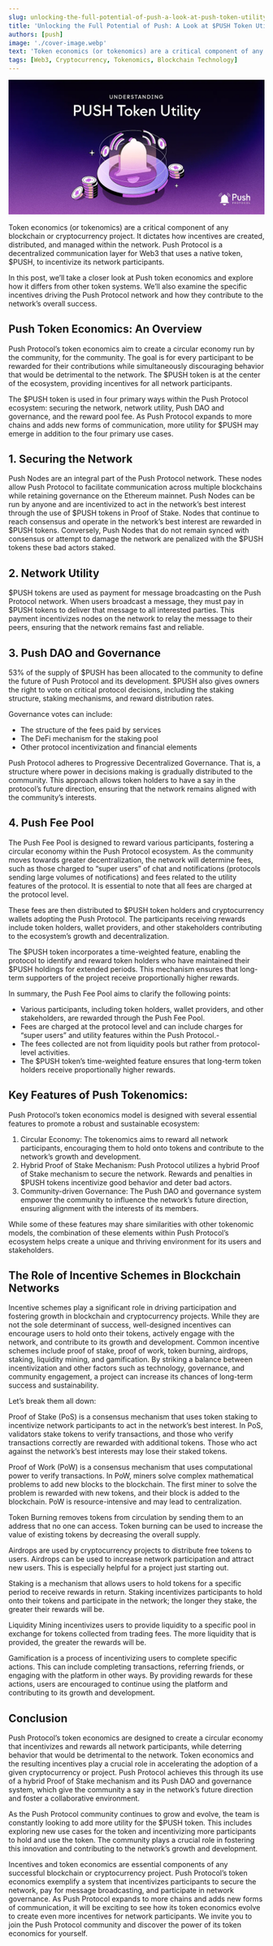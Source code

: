 ```yaml
---
slug: unlocking-the-full-potential-of-push-a-look-at-push-token-utility
title: 'Unlocking the Full Potential of Push: A Look at $PUSH Token Utility🪙'
authors: [push]
image: './cover-image.webp'
text: 'Token economics (or tokenomics) are a critical component of any blockchain or cryptocurrency project. It dictates how incentives are created, distributed, and managed within the network. Push Protocol is a decentralized communication layer for Web3 that uses a native token, $PUSH, to incentivize its network participants.'
tags: [Web3, Cryptocurrency, Tokenomics, Blockchain Technology]
---
```


![Cover image of Unlocking the Full Potential of Push: A Look at $PUSH Token Utility🪙](./cover-image.webp)

<!--truncate-->

Token economics (or tokenomics) are a critical component of any blockchain or cryptocurrency project. It dictates how incentives are created, distributed, and managed within the network. Push Protocol is a decentralized communication layer for Web3 that uses a native token, $PUSH, to incentivize its network participants.

In this post, we’ll take a closer look at Push token economics and explore how it differs from other token systems. We’ll also examine the specific incentives driving the Push Protocol network and how they contribute to the network’s overall success.

## Push Token Economics: An Overview

Push Protocol’s token economics aim to create a circular economy run by the community, for the community. The goal is for every participant to be rewarded for their contributions while simultaneously discouraging behavior that would be detrimental to the network. The $PUSH token is at the center of the ecosystem, providing incentives for all network participants.

The $PUSH token is used in four primary ways within the Push Protocol ecosystem: securing the network, network utility, Push DAO and governance, and the reward pool fee. As Push Protocol expands to more chains and adds new forms of communication, more utility for $PUSH may emerge in addition to the four primary use cases.

## 1. Securing the Network

Push Nodes are an integral part of the Push Protocol network. These nodes allow Push Protocol to facilitate communication across multiple blockchains while retaining governance on the Ethereum mainnet. Push Nodes can be run by anyone and are incentivized to act in the network’s best interest through the use of $PUSH tokens in Proof of Stake. Nodes that continue to reach consensus and operate in the network’s best interest are rewarded in $PUSH tokens. Conversely, Push Nodes that do not remain synced with consensus or attempt to damage the network are penalized with the $PUSH tokens these bad actors staked.

## 2. Network Utility

$PUSH tokens are used as payment for message broadcasting on the Push Protocol network. When users broadcast a message, they must pay in $PUSH tokens to deliver that message to all interested parties. This payment incentivizes nodes on the network to relay the message to their peers, ensuring that the network remains fast and reliable.

## 3. Push DAO and Governance

53% of the supply of $PUSH has been allocated to the community to define the future of Push Protocol and its development. $PUSH also gives owners the right to vote on critical protocol decisions, including the staking structure, staking mechanisms, and reward distribution rates.

Governance votes can include:

- The structure of the fees paid by services
- The DeFi mechanism for the staking pool
- Other protocol incentivization and financial elements

Push Protocol adheres to Progressive Decentralized Governance. That is, a structure where power in decisions making is gradually distributed to the community. This approach allows token holders to have a say in the protocol’s future direction, ensuring that the network remains aligned with the community’s interests.

## 4. Push Fee Pool

The Push Fee Pool is designed to reward various participants, fostering a circular economy within the Push Protocol ecosystem. As the community moves towards greater decentralization, the network will determine fees, such as those charged to “super users” of chat and notifications (protocols sending large volumes of notifications) and fees related to the utility features of the protocol. It is essential to note that all fees are charged at the protocol level.

These fees are then distributed to $PUSH token holders and cryptocurrency wallets adopting the Push Protocol. The participants receiving rewards include token holders, wallet providers, and other stakeholders contributing to the ecosystem’s growth and decentralization.

The $PUSH token incorporates a time-weighted feature, enabling the protocol to identify and reward token holders who have maintained their $PUSH holdings for extended periods. This mechanism ensures that long-term supporters of the project receive proportionally higher rewards.

In summary, the Push Fee Pool aims to clarify the following points:

- Various participants, including token holders, wallet providers, and other stakeholders, are rewarded through the Push Fee Pool.
- Fees are charged at the protocol level and can include charges for “super users” and utility features within the Push Protocol.-
- The fees collected are not from liquidity pools but rather from protocol-level activities.
- The $PUSH token’s time-weighted feature ensures that long-term token holders receive proportionally higher rewards.

## Key Features of Push Tokenomics:

Push Protocol’s token economics model is designed with several essential features to promote a robust and sustainable ecosystem:

1. Circular Economy: The tokenomics aims to reward all network participants, encouraging them to hold onto tokens and contribute to the network’s growth and development.
2. Hybrid Proof of Stake Mechanism: Push Protocol utilizes a hybrid Proof of Stake mechanism to secure the network. Rewards and penalties in $PUSH tokens incentivize good behavior and deter bad actors.
3. Community-driven Governance: The Push DAO and governance system empower the community to influence the network’s future direction, ensuring alignment with the interests of its members.

While some of these features may share similarities with other tokenomic models, the combination of these elements within Push Protocol’s ecosystem helps create a unique and thriving environment for its users and stakeholders.

## The Role of Incentive Schemes in Blockchain Networks

Incentive schemes play a significant role in driving participation and fostering growth in blockchain and cryptocurrency projects. While they are not the sole determinant of success, well-designed incentives can encourage users to hold onto their tokens, actively engage with the network, and contribute to its growth and development. Common incentive schemes include proof of stake, proof of work, token burning, airdrops, staking, liquidity mining, and gamification. By striking a balance between incentivization and other factors such as technology, governance, and community engagement, a project can increase its chances of long-term success and sustainability.

Let’s break them all down:

Proof of Stake (PoS) is a consensus mechanism that uses token staking to incentivize network participants to act in the network’s best interest. In PoS, validators stake tokens to verify transactions, and those who verify transactions correctly are rewarded with additional tokens. Those who act against the network’s best interests may lose their staked tokens.

Proof of Work (PoW) is a consensus mechanism that uses computational power to verify transactions. In PoW, miners solve complex mathematical problems to add new blocks to the blockchain. The first miner to solve the problem is rewarded with new tokens, and their block is added to the blockchain. PoW is resource-intensive and may lead to centralization.

Token Burning removes tokens from circulation by sending them to an address that no one can access. Token burning can be used to increase the value of existing tokens by decreasing the overall supply.

Airdrops are used by cryptocurrency projects to distribute free tokens to users. Airdrops can be used to increase network participation and attract new users. This is especially helpful for a project just starting out.

Staking is a mechanism that allows users to hold tokens for a specific period to receive rewards in return. Staking incentivizes participants to hold onto their tokens and participate in the network; the longer they stake, the greater their rewards will be.

Liquidity Mining incentivizes users to provide liquidity to a specific pool in exchange for tokens collected from trading fees. The more liquidity that is provided, the greater the rewards will be.

Gamification is a process of incentivizing users to complete specific actions. This can include completing transactions, referring friends, or engaging with the platform in other ways. By providing rewards for these actions, users are encouraged to continue using the platform and contributing to its growth and development.

## Conclusion

Push Protocol’s token economics are designed to create a circular economy that incentivizes and rewards all network participants, while deterring behavior that would be detrimental to the network. Token economics and the resulting incentives play a crucial role in accelerating the adoption of a given cryptocurrency or project. Push Protocol achieves this through its use of a hybrid Proof of Stake mechanism and its Push DAO and governance system, which give the community a say in the network’s future direction and foster a collaborative environment.

As the Push Protocol community continues to grow and evolve, the team is constantly looking to add more utility for the $PUSH token. This includes exploring new use cases for the token and incentivizing more participants to hold and use the token. The community plays a crucial role in fostering this innovation and contributing to the network’s growth and development.

Incentives and token economics are essential components of any successful blockchain or cryptocurrency project. Push Protocol’s token economics exemplify a system that incentivizes participants to secure the network, pay for message broadcasting, and participate in network governance. As Push Protocol expands to more chains and adds new forms of communication, it will be exciting to see how its token economics evolve to create even more incentives for network participants. We invite you to join the Push Protocol community and discover the power of its token economics for yourself.
